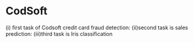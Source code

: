 # CodSoft
(i) first task of Codsoft credit card fraud detection:
(ii)second task is sales prediction:
(iii)third task is Iris classification
